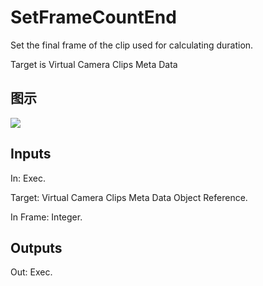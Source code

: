 # SetFrameCountEnd

Set the final frame of the clip used for calculating duration.

Target is Virtual Camera Clips Meta Data

## 图示

![]($-20221218-18173429.png)

## Inputs

In: Exec.

Target: Virtual Camera Clips Meta Data Object Reference.

In Frame: Integer.  

## Outputs

Out: Exec.

